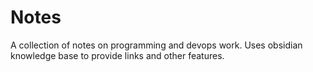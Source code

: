 # Notes

A collection of notes on programming and devops work. Uses obsidian knowledge base to provide links and other features.
